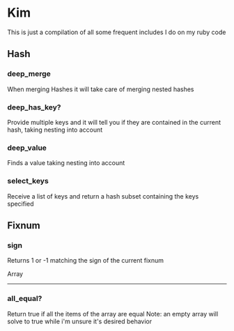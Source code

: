 Kim
===

This is just a compilation of all some frequent includes I do on my ruby code

Hash
----

### deep_merge

When merging Hashes it will take care of merging nested hashes 

### deep_has_key?

Provide multiple keys and it will tell you if they are contained in the current hash, taking nesting into account

### deep_value

Finds a value taking nesting into account

### select_keys

Receive a list of keys and return a hash subset containing the keys specified

Fixnum
------

### sign

Returns 1 or -1 matching the sign of the current fixnum

Array
_____

### all_equal?

Return true if all the items of the array are equal
Note: an empty array will solve to true while i'm unsure it's desired behavior
